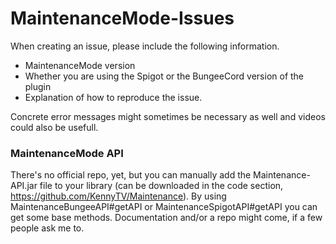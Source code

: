# MaintenanceMode-Issues

When creating an issue, please include the following information.
- MaintenanceMode version
- Whether you are using the Spigot or the BungeeCord version of the plugin
- Explanation of how to reproduce the issue.

Concrete error messages might sometimes be necessary as well and videos could also be usefull.

### MaintenanceMode API

There's no official repo, yet, but you can manually add the Maintenance-API.jar file to your library (can be downloaded in the code section, https://github.com/KennyTV/Maintenance).
By using MaintenanceBungeeAPI#getAPI or MaintenanceSpigotAPI#getAPI you can get some base methods. Documentation and/or a repo might come, if a few people ask me to.
